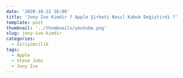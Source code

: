```yaml
---
date: '2020-10-22 16:00'
title: 'Jony Ive Kimdir ? Apple Şirketi Nasıl Kabuk Değiştirdi ?'
template: post
thumbnail: '../thumbnails/youtube.png'
slug: jony-ive-kimdir
categories:
  - Girişimcilik 
tags:
  - Apple
  - Steve Jobs
  - Jony Ive
---
```

<iframe   width="100%" height="315" src="" src="https://www.youtube.com/embed/x6BW-i3qmww" frameborder="0"  style="overflow:hidden;height:100%;width:100%" allow="accelerometer; autoplay; clipboard-write; encrypted-media; gyroscope; picture-in-picture" allowfullscreen></iframe>
  
